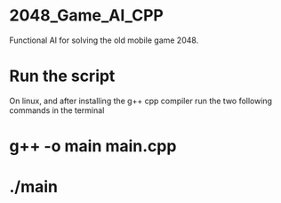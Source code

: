 # 2048_Game_AI_CPP
Functional AI for solving the old mobile game 2048. 

# Run the script
On linux, and after installing the g++ cpp compiler run the two following commands in the terminal

# g++ -o main main.cpp
# ./main
